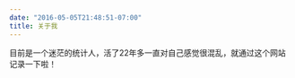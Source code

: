 ```yaml
---
date: "2016-05-05T21:48:51-07:00"
title: 关于我
---
```

<!-- 
This is a "hello world" example website for the [**blogdown**](https://github.com/rstudio/blogdown) package. The theme was forked from [@jrutheiser/hugo-lithium-theme](https://github.com/jrutheiser/hugo-lithium-theme) and modified by [Yihui Xie](https://github.com/yihui/hugo-lithium).
-->
目前是一个迷茫的统计人，活了22年多一直对自己感觉很混乱，就通过这个网站记录一下啦！